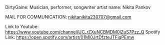 DirtyGaine:
Musician, performer, songwriter
artist name: Nikita Pankov

MAIL FOR COMMUNICATION: nikitanikita230707@gmail.com

Link to Youtube: https://www.youtube.com/channel/UC_rZXuNCBMDM0lZuS7Pzz_Q
Spotify Link: https://open.spotify.com/artist/01Ml0JrtDfzteJTFiqPEmw
